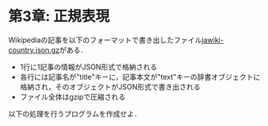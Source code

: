 # 第3章: 正規表現

Wikipediaの記事を以下のフォーマットで書き出したファイル[jawiki-country.json.gz](http://www.cl.ecei.tohoku.ac.jp/nlp100/data/jawiki-country.json.gz)がある．

- 1行に1記事の情報がJSON形式で格納される
- 各行には記事名が"title"キーに，記事本文が"text"キーの辞書オブジェクトに格納され，そのオブジェクトがJSON形式で書き出される
- ファイル全体はgzipで圧縮される

以下の処理を行うプログラムを作成せよ．
